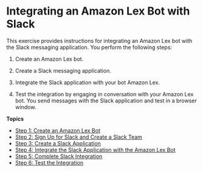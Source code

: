 # Integrating an Amazon Lex Bot with Slack<a name="slack-bot-association"></a>

This exercise provides instructions for integrating an Amazon Lex bot with the Slack messaging application\. You perform the following steps:

1. Create an Amazon Lex bot\.

1. Create a Slack messaging application\. 

1. Integrate the Slack application with your bot Amazon Lex\.

1. Test the integration by engaging in conversation with your Amazon Lex bot\. You send messages with the Slack application and test in a browser window\.

**Topics**
+ [Step 1: Create an Amazon Lex Bot](slack-bot-assoc-create-bot.md)
+ [Step 2: Sign Up for Slack and Create a Slack Team](slack-bot-assoc-create-team.md)
+ [Step 3: Create a Slack Application](slack-bot-assoc-create-app.md)
+ [Step 4: Integrate the Slack Application with the Amazon Lex Bot](slack-bot-assoc-create-assoc.md)
+ [Step 5: Complete Slack Integration](slack-bot-back-in-slack-console.md)
+ [Step 6: Test the Integration](slack-bot-test.md)